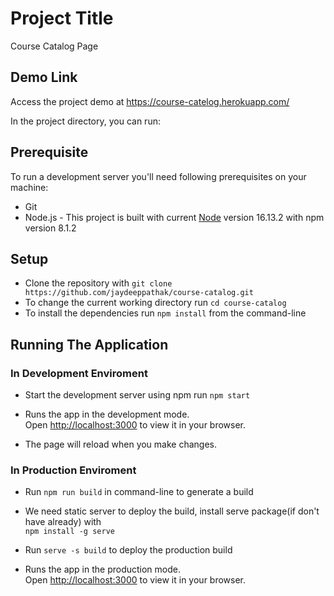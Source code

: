 # Project Title
Course Catalog Page 

## Demo Link
Access the project demo at https://course-catelog.herokuapp.com/

In the project directory, you can run:

## Prerequisite
To run a development server you'll need following prerequisites on your machine:

- Git
- Node.js - This project is built with current [Node](https://nodejs.org/en/download) version 16.13.2 with npm version 8.1.2

## Setup

- Clone the repository with `git clone https://github.com/jaydeeppathak/course-catalog.git`
- To change the current working directory run `cd course-catalog`
- To install the dependencies run `npm install` from the command-line

## Running The Application

### In Development Enviroment
- Start the development server using npm run `npm start`

- Runs the app in the development mode.\
Open [http://localhost:3000](http://localhost:3000) to view it in your browser.

- The page will reload when you make changes.

### In Production Enviroment

- Run `npm run build` in command-line to generate a build

- We need static server to deploy the build, install serve package(if don't have already) with \
`npm install -g serve`
- Run `serve -s build` to deploy the production build
- Runs the app in the production mode.\
Open [http://localhost:3000](http://localhost:3000) to view it in your browser.
